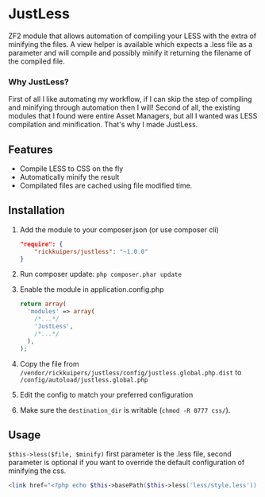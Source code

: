JustLess
========

ZF2 module that allows automation of compiling your LESS with the extra of minifying the files.
A view helper is available which expects a .less file as a parameter and will compile and possibly minify it returning the filename of the compiled file.

### Why JustLess?
First of all I like automating my workflow, if I can skip the step of compiling and minifying through automation then I will!
Second of all, the existing modules that I found were entire Asset Managers, but all I wanted was LESS compilation and minification.
That's why I made JustLess.

Features
------------

* Compile LESS to CSS on the fly
* Automatically minify the result
* Compilated files are cached using file modified time.

Installation
------------

1. Add the module to your composer.json (or use composer cli)

    ```json
    "require": {
        "rickkuipers/justless": "~1.0.0"
    }
    ```
2. Run composer update: `php composer.phar update`
    
3. Enable the module in application.config.php

    ```php
    return array(
      'modules' => array(
        /*...*/
        'JustLess',
        /*...*/
      ),
    );
    ```
4. Copy the file from `/vendor/rickkuipers/justless/config/justless.global.php.dist` to `/config/autoload/justless.global.php`
5. Edit the config to match your preferred configuration
6. Make sure the `destination_dir` is writable (`chmod -R 0777 css/`).

Usage
------------
`$this->less($file, $minify)` first parameter is the .less file, second parameter is optional if you want to override the default configuration of minifying the css.
```php
<link href="<?php echo $this->basePath($this->less('less/style.less')) ?>" media="screen" rel="stylesheet" type="text/css">
```
